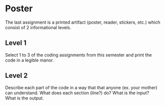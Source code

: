 # Poster

The last assignment is a printed artifact (poster, reader, stickers, etc.) which consist of 2 informational levels.

## Level 1

Select 1 to 3 of the coding assignments from this semester and print the code in a legible manor.

## Level 2

Describe each part of the code in a way that that anyone (ex. your mother) can understand.  What does each section (line?) do?  What is the input?  What is the output.

